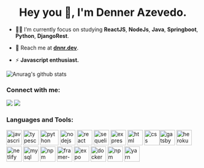
  

<h1  align="center">Hey you 👋, I'm Denner Azevedo.</h1>

- 🚣🏻 I’m currently focus on studying **ReactJS**, **NodeJs**, **Java**, **Springboot**, **Python**, **DjangoRest**.

  

- 📩 Reach me at <a href="https://dnnr.dev/">**dnnr.dev**</a>.

  

- ⚡ **Javascript enthusiast.**

  

![Anurag's github stats](https://github-readme-stats.vercel.app/api?username=dennergazevedo&show_icons=true&theme=react)

<h3  align="left">Connect with me:</h3>
<p  align="left">
<a href="mailto:me@dnnr.dev" target="_blank" alt="Gmail"><img src="https://img.shields.io/badge/me-dnnr.dev-red" data-canonical-src="https://img.shields.io/badge/me-dnnr.dev-red" style="max-width:100%;"></a> <a href="https://www.linkedin.com/in/dennergazevedo/" target="_blank" alt="Linkedin"><img src="https://img.shields.io/badge/dennergazevedo-Linkedin-blue" data-canonical-src="https://img.shields.io/badge/dennergazevedo-Linkedin-blue" style="max-width:100%;"></a>
</p>


<h3  align="left">Languages and Tools:</h3>

<p  align="left"><a href="https://developer.mozilla.org/en-US/docs/Web/JavaScript" target="_blank" rel="noreferrer"><img src="https://upload.vectorlogo.zone/logos/javascript/images/239ec8a4-163e-4792-83b6-3f6d96911757.svg" alt="javascript" width="40" height="40"/></a> <a href="https://www.typescriptlang.org/" target="_blank" rel="noreferrer"><img src="https://www.vectorlogo.zone/logos/typescriptlang/typescriptlang-icon.svg" alt="typescript" width="40" height="40"/></a><a href="https://www.python.org/" target="_blank" rel="noreferrer" style="margin:0px 4px;"><img src="https://www.vectorlogo.zone/logos/python/python-icon.svg" alt="python" width="48" height="40"/></a><a href="https://nodejs.org" target="_blank" rel="noreferrer"><img src="https://www.vectorlogo.zone/logos/nodejs/nodejs-icon.svg" alt="nodejs" width="40" height="40"/></a> <a href="https://reactjs.org/" target="_blank" rel="noreferrer"><img src="https://www.vectorlogo.zone/logos/reactjs/reactjs-icon.svg" alt="react" width="40" height="40"/></a> <a href="https://sequelize.org" target="_blank" rel="noreferrer"><img src="https://www.vectorlogo.zone/logos/sequelizejs/sequelizejs-icon.svg" alt="sequelize" width="40" height="40"/></a> <a href="https://expressjs.com" target="_blank" rel="noreferrer"><img src="https://www.vectorlogo.zone/logos/expressjs/expressjs-icon.svg" alt="express" width="40" height="40"/></a> <a href="https://developer.mozilla.org/pt-BR/docs/Web/HTML" target="_blank" rel="noreferrer"><img src="https://www.vectorlogo.zone/logos/w3_html5/w3_html5-icon.svg" alt="html" width="40" height="40"/></a> <a href="https://developer.mozilla.org/pt-BR/docs/Web/CSS" target="_blank" rel="noreferrer"><img src="https://img.icons8.com/color/72/css3.png" alt="css" width="40" height="40"/></a><a href="https://www.gatsbyjs.com" target="_blank" rel="noreferrer"><img src="https://www.vectorlogo.zone/logos/gatsbyjs/gatsbyjs-icon.svg" alt="gatsby" width="40" height="40"/></a> <a href="https://heroku.com" target="_blank" rel="noreferrer"><img src="https://www.vectorlogo.zone/logos/heroku/heroku-icon.svg" alt="heroku" width="40" height="40"/></a> <a href="https://www.netlify.com" target="_blank" rel="noreferrer"><img src="https://www.vectorlogo.zone/logos/netlify/netlify-icon.svg" alt="netlify" width="40" height="40"/></a> <a href="https://www.mysql.com" target="_blank" rel="noreferrer"><img src="https://www.vectorlogo.zone/logos/mysql/mysql-icon.svg" alt="mysql" width="40" height="40"/></a> <a href="https://www.postgresql.org" target="_blank" rel="noreferrer"><img src="https://www.vectorlogo.zone/logos/postgresql/postgresql-icon.svg" alt="npm" width="40" height="40"/></a> <a href="https://www.framer.com/api/motion/" target="_blank" rel="noreferrer"><img src="https://www.vectorlogo.zone/logos/framer/framer-icon.svg" alt="framer-motion" width="40" height="40"/></a> <a href="https://expo.io" target="_blank" rel="noreferrer"><img src="https://www.vectorlogo.zone/logos/expoio/expoio-icon.svg" alt="expo" width="40" height="40"/></a> <a href="https://www.docker.com" target="_blank" rel="noreferrer"><img src="https://www.vectorlogo.zone/logos/docker/docker-icon.svg" alt="docker" width="40" height="40"/></a> <a href="https://www.npmjs.com" target="_blank" rel="noreferrer"><img src="https://www.vectorlogo.zone/logos/npmjs/npmjs-icon.svg" alt="npm" width="40" height="40"/></a> <a href="https://yarnpkg.com" target="_blank" rel="noreferrer"><img src="https://www.vectorlogo.zone/logos/yarnpkg/yarnpkg-icon.svg" alt="yarn" width="40" height="40"/></a></p>
